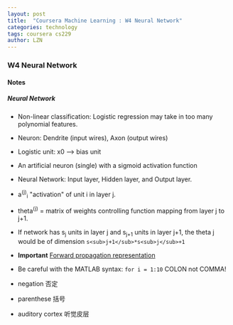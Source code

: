 ```yaml
---
layout: post
title:  "Coursera Machine Learning : W4 Neural Network"
categories: technology
tags: coursera cs229 
author: LZN
---
```


### W4 Neural Network

#### Notes

##### Neural Network
* Non-linear classification: Logistic regression may take in too many polynomial features.
* Neuron: Dendrite (input wires), Axon (output wires)
* Logistic unit: x0 --> bias unit
* An artificial neuron (single) with a sigmoid activation function
* Neural Network: Input layer, Hidden layer, and Output layer.
* a<sup>(j)</sup><sub>i</sub> "activation" of unit i in layer j.
* theta<sup>(j)</sup> = matrix of weights controlling function mapping from layer j to j+1.
* If network has s<sub>j</sub> units in layer j and s<sub>j+1</sub> units in layer j+1, the theta j would be of dimension `s<sub>j+1</sub>*s<sub>j</sub>+1`
* **Important** [Forward propagation representation](https://www.coursera.org/learn/machine-learning/supplement/YlEVx/model-representation-ii)
* Be careful with the MATLAB syntax: `for i = 1:10` COLON not COMMA! 

* negation 否定
* parenthese 括号
* auditory cortex 听觉皮层
